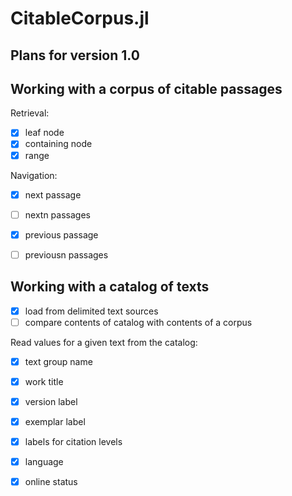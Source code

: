# CitableCorpus.jl


## Plans for version 1.0

## Working with a corpus of citable passages

Retrieval:

- [x] leaf node
- [x] containing node
- [x] range

Navigation:

- [x] next passage
- [ ] nextn passages
- [x] previous passage
- [ ] previousn passages


## Working with a catalog of texts

- [x] load from delimited text sources
- [ ] compare contents of catalog with contents of a corpus

Read values for a given text from the catalog:

- [x] text group name
- [x] work title
- [x] version label
- [x] exemplar label
- [x] labels for citation levels
- [x] language
- [x] online status


